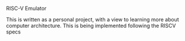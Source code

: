 RISC-V Emulator 

This is written as a personal project, with a view to learning more about computer architecture. This is being implemented following the RISCV specs
